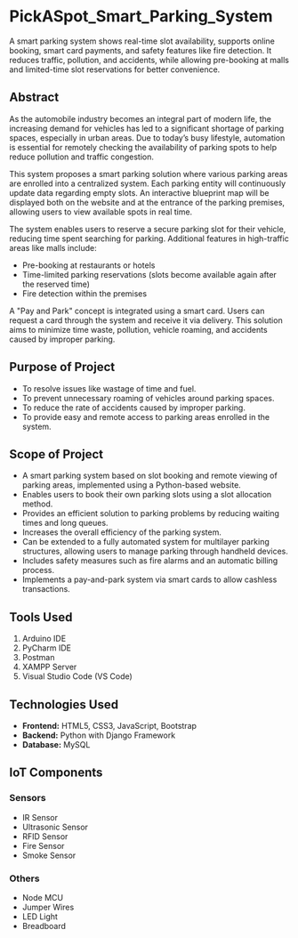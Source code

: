# PickASpot_Smart_Parking_System
A smart parking system shows real-time slot availability, supports online booking, smart card payments, and safety features like fire detection. It reduces traffic, pollution, and accidents, while allowing pre-booking at malls and limited-time slot reservations for better convenience.

## Abstract

As the automobile industry becomes an integral part of modern life, the increasing demand for vehicles has led to a significant shortage of parking spaces, especially in urban areas. Due to today’s busy lifestyle, automation is essential for remotely checking the availability of parking spots to help reduce pollution and traffic congestion.

This system proposes a smart parking solution where various parking areas are enrolled into a centralized system. Each parking entity will continuously update data regarding empty slots. An interactive blueprint map will be displayed both on the website and at the entrance of the parking premises, allowing users to view available spots in real time.

The system enables users to reserve a secure parking slot for their vehicle, reducing time spent searching for parking. Additional features in high-traffic areas like malls include:

- Pre-booking at restaurants or hotels
- Time-limited parking reservations (slots become available again after the reserved time)
- Fire detection within the premises

A "Pay and Park" concept is integrated using a smart card. Users can request a card through the system and receive it via delivery. This solution aims to minimize time waste, pollution, vehicle roaming, and accidents caused by improper parking.

## Purpose of Project

- To resolve issues like wastage of time and fuel.
- To prevent unnecessary roaming of vehicles around parking spaces.
- To reduce the rate of accidents caused by improper parking.
- To provide easy and remote access to parking areas enrolled in the system.

## Scope of Project

- A smart parking system based on slot booking and remote viewing of parking areas, implemented using a Python-based website.
- Enables users to book their own parking slots using a slot allocation method.
- Provides an efficient solution to parking problems by reducing waiting times and long queues.
- Increases the overall efficiency of the parking system.
- Can be extended to a fully automated system for multilayer parking structures, allowing users to manage parking through handheld devices.
- Includes safety measures such as fire alarms and an automatic billing process.
- Implements a pay-and-park system via smart cards to allow cashless transactions.

## Tools Used

1. Arduino IDE  
2. PyCharm IDE  
3. Postman  
4. XAMPP Server  
5. Visual Studio Code (VS Code)  

## Technologies Used

- **Frontend:** HTML5, CSS3, JavaScript, Bootstrap  
- **Backend:** Python with Django Framework  
- **Database:** MySQL  

## IoT Components

### Sensors
- IR Sensor  
- Ultrasonic Sensor  
- RFID Sensor  
- Fire Sensor  
- Smoke Sensor  

### Others
- Node MCU  
- Jumper Wires  
- LED Light  
- Breadboard  
